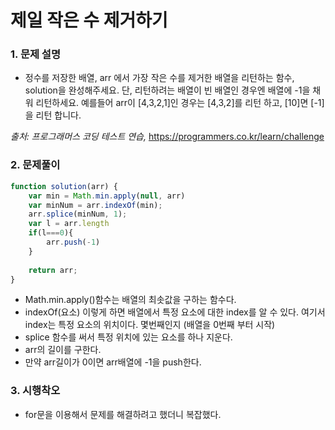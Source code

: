 # 제일 작은 수 제거하기

### 1. 문제 설명

- 정수를 저장한 배열, arr 에서 가장 작은 수를 제거한 배열을 리턴하는 함수, solution을 완성해주세요. 단, 리턴하려는 배열이 빈 배열인 경우엔 배열에 -1을 채워 리턴하세요. 예를들어 arr이 [4,3,2,1]인 경우는 [4,3,2]를 리턴 하고, [10]면 [-1]을 리턴 합니다.

*출처: 프로그래머스 코딩 테스트 연습,* https://programmers.co.kr/learn/challenge

### 2. 문제풀이

```javascript
function solution(arr) {
    var min = Math.min.apply(null, arr)
    var minNum = arr.indexOf(min);
    arr.splice(minNum, 1);
    var l = arr.length
    if(l===0){
        arr.push(-1)
    }
    
    return arr;
}
```

- Math.min.apply()함수는 배열의 최솟값을 구하는 함수다.
- indexOf(요소) 이렇게 하면 배열에서 특정 요소에 대한 index를 알 수 있다. 여기서 index는 특정 요소의 위치이다. 몇번째인지 (배열을 0번째 부터 시작)
- splice 함수를 써서 특정 위치에 있는 요소를 하나 지운다.
- arr의 길이를 구한다.
- 만약 arr길이가 0이면 arr배열에 -1을 push한다.



### 3. 시행착오

- for문을 이용해서 문제를 해결하려고 했더니 복잡했다.